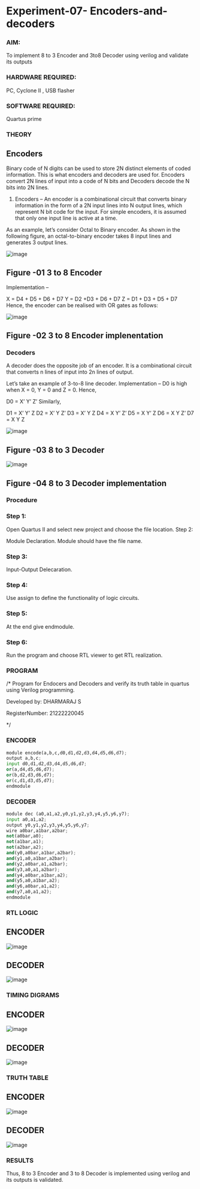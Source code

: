 # Experiment-07- Encoders-and-decoders 
### AIM:

To implement 8 to 3 Encoder and  3to8 Decoder using verilog and validate its outputs
### HARDWARE REQUIRED:  
PC, Cyclone II , USB flasher

### SOFTWARE REQUIRED: 
Quartus prime

### THEORY 

## Encoders
Binary code of N digits can be used to store 2N distinct elements of coded information. This is what encoders and decoders are used for. Encoders convert 2N lines of input into a code of N bits and Decoders decode the N bits into 2N lines.

1. Encoders –
An encoder is a combinational circuit that converts binary information in the form of a 2N input lines into N output lines, which represent N bit code for the input. For simple encoders, it is assumed that only one input line is active at a time.

As an example, let’s consider Octal to Binary encoder. As shown in the following figure, an octal-to-binary encoder takes 8 input lines and generates 3 output lines.

![image](https://user-images.githubusercontent.com/36288975/171543588-bc0746df-a173-4b35-989e-5fb7d385fe8a.png)
## Figure -01 3 to 8 Encoder 


Implementation –

X = D4 + D5 + D6 + D7
Y = D2 +D3 + D6 + D7
Z = D1 + D3 + D5 + D7 
Hence, the encoder can be realised with OR gates as follows:


![image](https://user-images.githubusercontent.com/36288975/171543740-68403b82-aa93-4c98-9343-f32b14885a2e.png)
## Figure -02 3 to 8 Encoder implenentation 

 ### Decoders 
A decoder does the opposite job of an encoder. It is a combinational circuit that converts n lines of input into 2n lines of output.

Let’s take an example of 3-to-8 line decoder.
Implementation –
D0 is high when X = 0, Y = 0 and Z = 0. Hence,

D0 = X’ Y’ Z’ 
Similarly,

D1 = X’ Y’ Z
D2 = X’ Y Z’
D3 = X’ Y Z
D4 = X Y’ Z’
D5 = X Y’ Z
D6 = X Y Z’
D7 = X Y Z 


![image](https://user-images.githubusercontent.com/36288975/171543978-ee2d0671-2846-40a1-8705-507fd6287a49.png)
## Figure -03 8 to 3 Decoder 



![image](https://user-images.githubusercontent.com/36288975/171543866-5a6eace6-8683-49d7-9c4f-a7cb30ec3035.png)
## Figure -04 8 to 3 Decoder implementation 

### Procedure
### Step 1:

Open Quartus II and select new project and choose the file location.
Step 2:

Module Declaration. Module should have the file name.
### Step 3:

Input-Output Delecaration.
### Step 4:

Use assign to define the functionality of logic circuits.
### Step 5:

At the end give endmodule.
### Step 6:

Run the program and choose RTL viewer to get RTL realization.


### PROGRAM 
/*
Program for Endocers and Decoders  and verify its truth table in quartus using Verilog programming.

Developed by: DHARMARAJ S

RegisterNumber:  21222220045

*/
### ENCODER
 ```python
module encode(a,b,c,d0,d1,d2,d3,d4,d5,d6,d7);
output a,b,c;
input d0,d1,d2,d3,d4,d5,d6,d7;
or(a,d4,d5,d6,d7);
or(b,d2,d3,d6,d7);
or(c,d1,d3,d5,d7);
endmodule
```

### DECODER
```python
module dec (a0,a1,a2,y0,y1,y2,y3,y4,y5,y6,y7);
input a0,a1,a2;
output y0,y1,y2,y3,y4,y5,y6,y7;
wire a0bar,a1bar,a2bar;
not(a0bar,a0);
not(a1bar,a1);
not(a2bar,a2);
and(y0,a0bar,a1bar,a2bar);
and(y1,a0,a1bar,a2bar);
and(y2,a0bar,a1,a2bar);
and(y3,a0,a1,a2bar);
and(y4,a0bar,a1bar,a2);
and(y5,a0,a1bar,a2);
and(y6,a0bar,a1,a2);
and(y7,a0,a1,a2);
endmodule
```

### RTL LOGIC  
## ENCODER
![image](https://github.com/Nethraa24/Experiment-08-Encoders-and-decoders-/assets/121215786/dd82aeaa-a452-4b1a-9304-4aebac47a9f2)

## DECODER
![image](https://github.com/Nethraa24/Experiment-08-Encoders-and-decoders-/assets/121215786/e466f3f4-9af9-4fe7-840b-6ee7f554520f)


### TIMING DIGRAMS  
## ENCODER
![image](https://github.com/Nethraa24/Experiment-08-Encoders-and-decoders-/assets/121215786/58fd272a-4c77-4b96-b149-4916bd54eb03)

## DECODER
![image](https://github.com/Nethraa24/Experiment-08-Encoders-and-decoders-/assets/121215786/860771b7-d25e-4089-b4cd-4528968dbfae)

### TRUTH TABLE 
## ENCODER

![image](https://github.com/Nethraa24/Experiment-08-Encoders-and-decoders-/assets/121215786/cde198af-1852-446f-9460-7e91595c1702)
## DECODER
![image](https://github.com/Nethraa24/Experiment-08-Encoders-and-decoders-/assets/121215786/240129d0-9940-42a5-a979-0fa3117e1516)


### RESULTS 
Thus, 8 to 3 Encoder and 3 to 8 Decoder is implemented using verilog and its outputs is validated.
